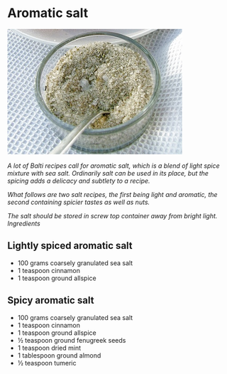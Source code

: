 # Aromatic salt

![Aromatic salt](resources/aromatic-salt.jpg)

*A lot of Balti recipes call for aromatic salt, which is a blend of light spice mixture with sea salt. Ordinarily salt can be used in its place, but the spicing adds a delicacy and subtlety to a recipe.*

*What follows are two salt recipes, the first being light and aromatic, the second containing spicier tastes as well as nuts.*

*The salt should be stored in screw top container away from bright light.
Ingredients*

## Lightly spiced aromatic salt
- 100 grams coarsely granulated sea salt
- 1 teaspoon cinnamon
- 1 teaspoon ground allspice

## Spicy aromatic salt
- 100 grams coarsely granulated sea salt
- 1 teaspoon cinnamon
- 1 teaspoon ground allspice
- ½ teaspoon ground fenugreek seeds
- 1 teaspoon dried mint
- 1 tablespoon ground almond
- ½ teaspoon tumeric
